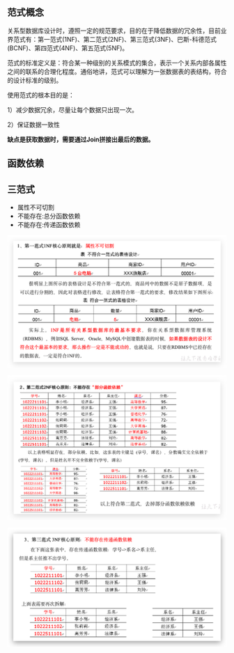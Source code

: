 ## 范式概念

关系型数据库设计时，遵照一定的规范要求，目的在于降低数据的冗余性，目前业界范式有：第一范式(1NF)、第二范式(2NF)、第三范式(3NF)、巴斯-科德范式(BCNF)、第四范式(4NF)、第五范式(5NF)。

范式的标准定义是：符合某一种级别的关系模式的集合，表示一个关系内部各属性之间的联系的合理化程度。通俗地讲，范式可以理解为一张数据表的表结构，符合的设计标准的级别。

 使用范式的根本目的是：

  1）减少数据冗余，尽量让每个数据只出现一次。

  2）保证数据一致性

**缺点是获取数据时，需要通过Join拼接出最后的数据。**



## 函数依赖



## 三范式

- 属性不可切割 
- 不能存在:总分函数依赖 
- 不能存在:传递函数依赖 

![image-20190413091013490](范式.assets/image-20190413091013490.png)

![image-20190413091056470](范式.assets/image-20190413091056470.png)

![image-20190413091114531](范式.assets/image-20190413091114531.png)